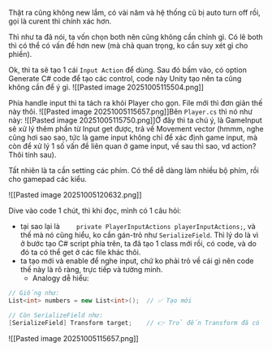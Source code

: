 Thật ra cũng không new lắm, có vài năm và hệ thống cũ bị auto turn off rồi, gọi là curent thì chính xác hơn.

Thì như ta đã nói, ta vốn chọn both nên cũng không cần chỉnh gì. Có lẽ both thì có thể có vấn đề hơn new (mà chả quan trọng, ko cần suy xét gì cho phiền).

Ok, thì ta sẽ tạo 1 cái `Input Action` để dùng. Sau đó bấm vào, có option Generate C# code để tạo các control, code này Unity tạo nên ta cũng không cần để ý gì.
![[Pasted image 20251005115504.png]]

Phía handle input thì ta tách ra khỏi Player cho gọn. File mới thì đơn giản thế này thôi.
![[Pasted image 20251005115657.png]]Bên `Player.cs` thì nó như này:
![[Pasted image 20251005115750.png]]Ở đây thì ta chú ý, là GameInput sẽ xử lý thêm phần từ Input get được, trả về Movement vector (hmmm, nghe cũng hơi sao sao, tức là game input không chỉ để xác định game input, mà còn để xử lý 1 số vấn đề liên quan ở game input, về sau thì sao, vd action? Thôi tính sau).

Tất nhiên là ta cần setting các phím. Có thể dễ dàng làm nhiều bộ phím, rồi cho gamepad các kiểu.

![[Pasted image 20251005120632.png]]

Dive vào code 1 chút, thì khi đọc, mình có 1 câu hỏi:
+ tại sao lại là `    private PlayerInputActions playerInputActions;`, và thế mà nó cũng hiểu, ko cần gán-trỏ như `SerializeField`. Thì lý do là vì ở bước tạo C# script phía trên, ta đã tạo 1 class mới rồi, có code, và do đó ta có thể get ở các file khác thôi.
+ ta tạo mới và enable để nghe input, chứ ko phải trỏ về cái gì nên code thế này là rõ ràng, trực tiếp và tường minh.
	+ Analogy dễ hiểu:
```csharp
// Giống như:
List<int> numbers = new List<int>();  // ✅ Tạo mới

// Còn SerializeField như:
[SerializeField] Transform target;    // 👉 Trỏ đến Transform đã có
```

![[Pasted image 20251005115657.png]]